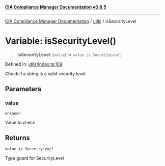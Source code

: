[**CIA Compliance Manager Documentation v0.8.5**](../../README.md)

***

[CIA Compliance Manager Documentation](../../modules.md) / [utils](../README.md) / isSecurityLevel

# Variable: isSecurityLevel()

> **isSecurityLevel**: (`value`) => `value is SecurityLevel`

Defined in: [utils/index.ts:109](https://github.com/Hack23/cia-compliance-manager/blob/b7c3bc9644fb5b9d82b5b184ba290206da25104b/src/utils/index.ts#L109)

Check if a string is a valid security level

## Parameters

### value

`unknown`

Value to check

## Returns

`value is SecurityLevel`

Type guard for SecurityLevel
